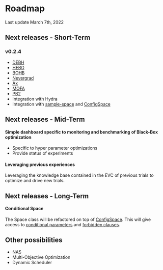 # Roadmap
Last update March 7th, 2022

## Next releases - Short-Term

### v0.2.4

- [DEBH](https://arxiv.org/abs/2105.09821)
- [HEBO](https://github.com/huawei-noah/HEBO/tree/master/HEBO/archived_submissions/hebo)
- [BOHB](https://ml.informatik.uni-freiburg.de/papers/18-ICML-BOHB.pdf)
- [Nevergrad](https://github.com/facebookresearch/nevergrad)
- [Ax](https://ax.dev/)
- [MOFA](https://github.com/Epistimio/orion.algo.mofa)
- [PB2](https://github.com/Epistimio/orion.algo.pb2)
- Integration with Hydra
- Integration with [sample-space](https://github.com/Epistimio/sample-space) and
  [ConfigSpace](https://automl.github.io/ConfigSpace/master/)

## Next releases - Mid-Term

#### Simple dashboard specific to monitoring and benchmarking of Black-Box optimization
- Specific to hyper parameter optimizations
- Provide status of experiments

#### Leveraging previous experiences
Leveraging the knowledge base contained in the EVC of previous trials to optimize and drive new
trials.

## Next releases - Long-Term

#### Conditional Space

The Space class will be refactored on top of [ConfigSpace](https://automl.github.io/ConfigSpace). This will give access to [conditional parameters](https://automl.github.io/ConfigSpace/master/Guide.html#nd-example-categorical-hyperparameters-and-conditions) and [forbidden clauses](https://automl.github.io/ConfigSpace/master/Guide.html#rd-example-forbidden-clauses).

## Other possibilities
- NAS
- Multi-Objective Optimization
- Dynamic Scheduler
